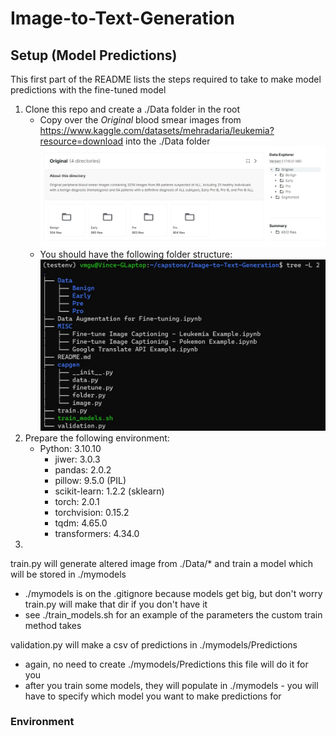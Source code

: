 # Image-to-Text-Generation

## Setup (Model Predictions)
This first part of the README lists the steps required to take to make model predictions with the fine-tuned model

1. Clone this repo and create a ./Data folder in the root
    - Copy over the *Original* blood smear images from https://www.kaggle.com/datasets/mehradaria/leukemia?resource=download into the ./Data folder
![](./MISC/Images/kaggledataset.jpg)
    - You should have the following folder structure:
![](./MISC/Images/datafolderstructure.jpg)
2. Prepare the following environment:
    - Python: 3.10.10
        - jiwer: 3.0.3
        - pandas: 2.0.2
        - pillow: 9.5.0 (PIL)
        - scikit-learn: 1.2.2 (sklearn)
        - torch: 2.0.1
        - torchvision: 0.15.2
        - tqdm: 4.65.0
        - transformers: 4.34.0
3.

train.py will generate altered image from ./Data/* and train a model which will be stored in ./mymodels
- ./mymodels is on the .gitignore because models get big, but don't worry train.py will make that dir if you don't have it
- see ./train_models.sh for an example of the parameters the custom train method takes

validation.py will make a csv of predictions in ./mymodels/Predictions
- again, no need to create ./mymodels/Predictions this file will do it for you
- after you train some models, they will populate in ./mymodels - you will have to specify which model you want to make predictions for 

### Environment


